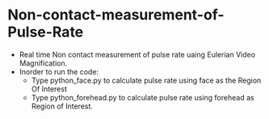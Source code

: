 # Non-contact-measurement-of-Pulse-Rate

- Real time Non contact measurement of pulse rate uaing Eulerian Video Magnification.
- Inorder to run the code:
   - Type python_face.py to calculate pulse rate using face as the Region Of Interest
   - Type python_forehead.py to calculate pulse rate using forehead as Region of Interest.
  
